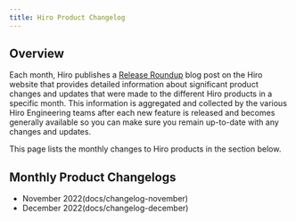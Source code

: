```yaml
---
title: Hiro Product Changelog
---
```


## Overview

Each month, Hiro publishes a [Release Roundup](https://www.hiro.so/blog-categories/hiro) blog post on the Hiro website that provides detailed information about significant product changes and updates that were made to the different Hiro products in a specific month. This information is aggregated and collected by the various Hiro Engineering teams after each new feature is released and becomes generally available so you can make sure you remain up-to-date with any changes and updates.

This page lists the monthly changes to Hiro products in the section below.

## Monthly Product Changelogs

- November 2022(docs/changelog-november)
- December 2022(docs/changelog-december)